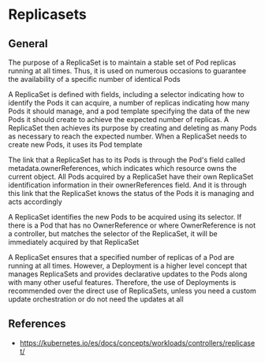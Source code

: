 # Replicasets

## General

The purpose of a ReplicaSet is to maintain a stable set of Pod replicas running at all times. Thus, it is used on numerous occasions to guarantee the availability of a specific number of identical Pods

A ReplicaSet is defined with fields, including a selector indicating how to identify the Pods it can acquire, a number of replicas indicating how many Pods it should manage, and a pod template specifying the data of the new Pods it should create to achieve the expected number of replicas. A ReplicaSet then achieves its purpose by creating and deleting as many Pods as necessary to reach the expected number. When a ReplicaSet needs to create new Pods, it uses its Pod template

The link that a ReplicaSet has to its Pods is through the Pod's field called metadata.ownerReferences, which indicates which resource owns the current object. All Pods acquired by a ReplicaSet have their own ReplicaSet identification information in their ownerReferences field. And it is through this link that the ReplicaSet knows the status of the Pods it is managing and acts accordingly

A ReplicaSet identifies the new Pods to be acquired using its selector. If there is a Pod that has no OwnerReference or where OwnerReference is not a controller, but matches the selector of the ReplicaSet, it will be immediately acquired by that ReplicaSet

A ReplicaSet ensures that a specified number of replicas of a Pod are running at all times. However, a Deployment is a higher level concept that manages ReplicaSets and provides declarative updates to the Pods along with many other useful features. Therefore, the use of Deployments is recommended over the direct use of ReplicaSets, unless you need a custom update orchestration or do not need the updates at all

## References
- https://kubernetes.io/es/docs/concepts/workloads/controllers/replicaset/
